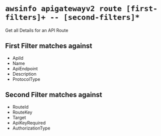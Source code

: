 # `awsinfo apigatewayv2 route [first-filters]+ -- [second-filters]*`

Get all Details for an API Route

## First Filter matches against

* ApiId 
* Name 
* ApiEndpoint 
* Description 
* ProtocolType

## Second Filter matches against

* RouteId 
* RouteKey 
* Target 
* ApiKeyRequired 
* AuthorizationType 
